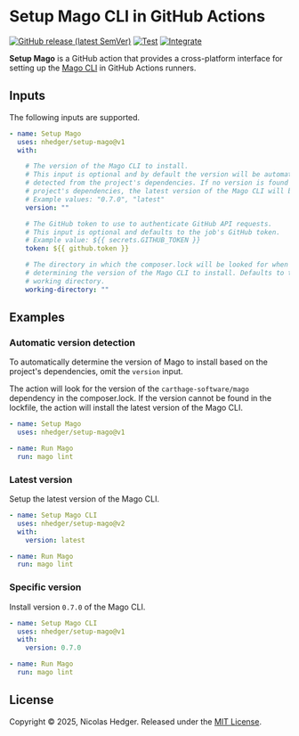 # Setup Mago CLI in GitHub Actions

[![GitHub release (latest SemVer)](https://img.shields.io/github/v/release/nhedger/setup-mago?label=latest&logo=github&labelColor=374151&color=60a5fa)](https://github.com/marketplace/actions/setup-mago)
[![Test](https://github.com/nhedger/setup-mago/actions/workflows/test.yaml/badge.svg)](https://github.com/nhedger/setup-mago/actions/workflows/test.yaml)
[![Integrate](https://github.com/nhedger/setup-mago/actions/workflows/integrate.yaml/badge.svg)](https://github.com/nhedger/setup-mago/actions/workflows/integrate.yaml)

**Setup Mago** is a GitHub action that provides a cross-platform interface
for setting up the [Mago CLI](https://mago.carthage.software/#/) in GitHub
Actions runners.

## Inputs

The following inputs are supported.

```yaml
- name: Setup Mago
  uses: nhedger/setup-mago@v1
  with:

    # The version of the Mago CLI to install.
    # This input is optional and by default the version will be automatically
    # detected from the project's dependencies. If no version is found in the
    # project's dependencies, the latest version of the Mago CLI will be installed.
    # Example values: "0.7.0", "latest"
    version: ""

    # The GitHub token to use to authenticate GitHub API requests.
    # This input is optional and defaults to the job's GitHub token.
    # Example value: ${{ secrets.GITHUB_TOKEN }}
    token: ${{ github.token }}

    # The directory in which the composer.lock will be looked for when automatically
    # determining the version of the Mago CLI to install. Defaults to the current
    # working directory.
    working-directory: ""
```

## Examples

### Automatic version detection

To automatically determine the version of Mago to install based on the project's dependencies, omit the `version` input.

The action will look for the version of the `carthage-software/mago` dependency in the composer.lock. If the version cannot 
be found in the lockfile, the action will install the latest version of the Mago CLI.

```yaml
- name: Setup Mago
  uses: nhedger/setup-mago@v1

- name: Run Mago
  run: mago lint
```

### Latest version

Setup the latest version of the Mago CLI.

```yaml
- name: Setup Mago CLI
  uses: nhedger/setup-mago@v2
  with:
    version: latest

- name: Run Mago
  run: mago lint
```

### Specific version

Install version `0.7.0` of the Mago CLI.

```yaml
- name: Setup Mago CLI
  uses: nhedger/setup-mago@v1
  with:
    version: 0.7.0

- name: Run Mago
  run: mago lint
```

## License

Copyright © 2025, Nicolas Hedger. Released under the [MIT License](LICENSE.md).

